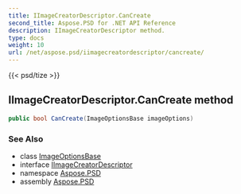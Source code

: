 ```yaml
---
title: IImageCreatorDescriptor.CanCreate
second_title: Aspose.PSD for .NET API Reference
description: IImageCreatorDescriptor method. 
type: docs
weight: 10
url: /net/aspose.psd/iimagecreatordescriptor/cancreate/
---
```

{{< psd/tize >}}
## IImageCreatorDescriptor.CanCreate method

```csharp
public bool CanCreate(ImageOptionsBase imageOptions)
```

### See Also

* class [ImageOptionsBase](../../imageoptionsbase/)
* interface [IImageCreatorDescriptor](../)
* namespace [Aspose.PSD](../../iimagecreatordescriptor/)
* assembly [Aspose.PSD](../../../)


